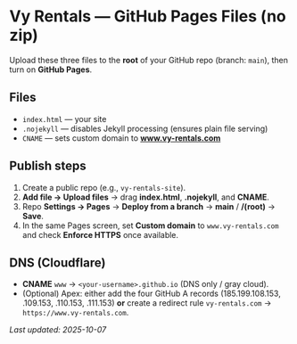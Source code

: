 # Vy Rentals — GitHub Pages Files (no zip)

Upload these three files to the **root** of your GitHub repo (branch: `main`), then turn on **GitHub Pages**.

## Files
- `index.html` — your site
- `.nojekyll` — disables Jekyll processing (ensures plain file serving)
- `CNAME` — sets custom domain to **www.vy-rentals.com**

## Publish steps
1) Create a public repo (e.g., `vy-rentals-site`).
2) **Add file → Upload files** → drag **index.html**, **.nojekyll**, and **CNAME**.
3) Repo **Settings → Pages** → **Deploy from a branch** → **main** / **/(root)** → **Save**.
4) In the same Pages screen, set **Custom domain** to `www.vy-rentals.com` and check **Enforce HTTPS** once available.

## DNS (Cloudflare)
- **CNAME** `www` → `<your-username>.github.io` (DNS only / gray cloud).
- (Optional) Apex: either add the four GitHub A records (185.199.108.153, .109.153, .110.153, .111.153) **or** create a redirect rule `vy-rentals.com` → `https://www.vy-rentals.com`.

_Last updated: 2025-10-07_

